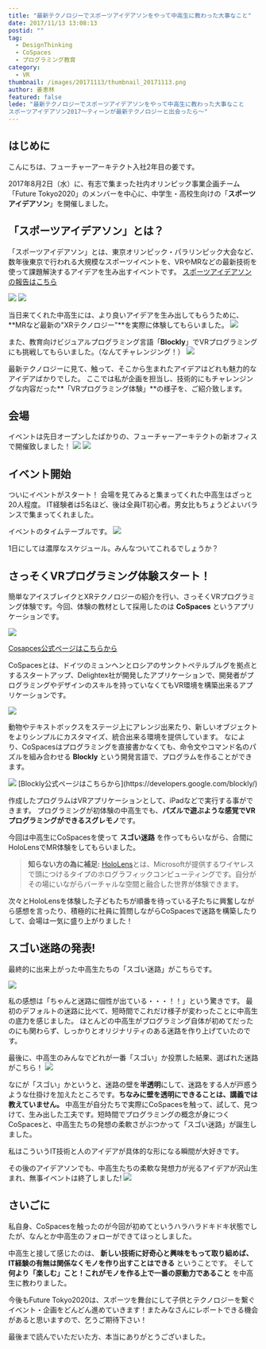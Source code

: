 ```yaml
---
title: "最新テクノロジーでスポーツアイデアソンをやって中高生に教わった大事なこと"
date: 2017/11/13 13:08:13
postid: ""
tag:
  - DesignThinking
  - CoSpaces
  - プログラミング教育
category:
  - VR
thumbnail: /images/20171113/thumbnail_20171113.png
author: 姜恵林
featured: false
lede: "最新テクノロジーでスポーツアイデアソンをやって中高生に教わった大事なこと
スポーツアイデアソン2017～ティーンが最新テクノロジーと出会ったら～"
---
```


## はじめに

こんにちは、フューチャーアーキテクト入社2年目の姜です。

2017年8月2日（水）に、有志で集まった社内オリンピック事業企画チーム「Future Tokyo2020」のメンバーを中心に、中学生・高校生向けの「**スポーツアイデアソン**」を開催しました。


## 「スポーツアイデアソン」とは？

「スポーツアイデアソン」とは、東京オリンピック・パラリンピック大会など、数年後東京で行われる大規模なスポーツイベントを、VRやMRなどの最新技術を使って課題解決するアイデアを生み出すイベントです。
[スポーツアイデアソンの報告はこちら](http://fif.jp/kidsyouth/report/it/ideathon2017.html)

<img src="/images/20171113/photo_20171113_01.jpg" loading="lazy">
<img src="/images/20171113/photo_20171113_02.jpg" loading="lazy">

当日来てくれた中高生には、より良いアイデアを生み出してもらうために、**MRなど最新の"XRテクノロジー"**を実際に体験してもらいました。
<img src="/images/20171113/photo_20171113_03.jpg" loading="lazy">

また、教育向けビジュアルプログラミング言語「**Blockly**」でVRプログラミングにも挑戦してもらいました。（なんてチャレンジング！）
<img src="/images/20171113/photo_20171113_04.jpg" loading="lazy">

最新テクノロジーに見て、触って、そこから生まれたアイデアはどれも魅力的なアイデアばかりでした。
ここでは私が企画を担当し、技術的にもチャレンジングな内容だった**「VRプログラミング体験」**の様子を、ご紹介致します。


## 会場

イベントは先日オープンしたばかりの、フューチャーアーキテクトの新オフィスで開催致しました！
<img src="/images/20171113/photo_20171113_05.jpeg" loading="lazy">
<img src="/images/20171113/photo_20171113_06.jpeg" loading="lazy">


## イベント開始

ついにイベントがスタート！
会場を見てみると集まってくれた中高生はざっと20人程度。
IT経験者は5名ほど、後は全員IT初心者。男女比もちょうどよいバランスで集まってくれました。

イベントのタイムテーブルです。
<img src="/images/20171113/photo_20171113_10.jpg" loading="lazy">

1日にしては濃厚なスケジュール。みんなついてこれるでしょうか？


## さっそくVRプログラミング体験スタート！
簡単なアイスブレイクとXRテクノロジーの紹介を行い、さっそくVRプログラミング体験です。今回、体験の教材として採用したのは **CoSpaces** というアプリケーションです。

<img src="/images/20171113/asset_20171113_01.png" class="img-small-size" loading="lazy">

[Cosapces公式ページはこちらから](https://www.google.co.jp/url?sa=t&rct=j&q=&esrc=s&source=web&cd=1&cad=rja&uact=8&ved=0ahUKEwju-6D1wuLVAhXHWrwKHR2LB6gQFggoMAA&url=https%3A%2F%2Fcospaces.io%2F&usg=AFQjCNHg0xT23Te0sb92fFshLQJr3xo-xg)

CoSpacesとは、ドイツのミュンヘンとロシアのサンクトペテルブルグを拠点とするスタートアップ、Delightex社が開発したアプリケーションで、開発者がプログラミングやデザインのスキルを持っていなくてもVR環境を構築出来るアプリケーションです。

<img src="/images/20171113/asset_20171113_02.png" loading="lazy">

動物やテキストボックスをステージ上にアレンジ出来たり、新しいオブジェクトをよりシンプルにカスタマイズ、統合出来る環境を提供しています。
なにより、CoSpacesはプログラミングを直接書かなくても、命令文やコマンド名のパズルを組み合わせる **Blockly** という開発言語で、プログラムを作ることができます。

<img src="/images/20171113/asset_20171113_03.png" loading="lazy">
[Blockly公式ページはこちらから](https://developers.google.com/blockly/)

作成したプログラムはVRアプリケーションとして、iPadなどで実行する事ができます。
プログラミングが初体験の中高生でも、**パズルで遊ぶような感覚でVRプログラミングができるスグレモノ**です。

今回は中高生にCoSpacesを使って **スゴい迷路** を作ってもらいながら、合間にHoloLensでMR体験をしてもらいました。

> **知らない方の為に補足:**
>  [HoloLens](http://www.moguravr.com/holorens-mr-matome/)とは、Microsoftが提供するワイヤレスで頭につけるタイプのホログラフィックコンピューティングです。自分がその場にいながらバーチャルな空間と融合した世界が体験できます。

次々とHoloLensを体験した子どもたちが順番を待っている子たちに興奮しながら感想を言ったり、積極的に社員に質問しながらCoSpacesで迷路を構築したりして、会場は一気に盛り上がりました！


## スゴい迷路の発表!
最終的に出来上がった中高生たちの「スゴい迷路」がこちらです。

<img src="/images/20171113/photo_20171113_07.png" loading="lazy">

私の感想は「ちゃんと迷路に個性が出ている・・・！！」という驚きです。
最初のデフォルトの迷路に比べて、短時間でこれだけ様子が変わったことに中高生の底力を感じました。
ほとんどの中高生がプログラミング自体が初めてだったのにも関わらず、しっかりとオリジナリティのある迷路を作り上げていたのです。

最後に、中高生のみんなでどれが一番「スゴい」か投票した結果、選ばれた迷路がこちら！
<img src="/images/20171113/photo_20171113_08.jpg" loading="lazy">


なにが「スゴい」かというと、迷路の壁を**半透明**にして、迷路をする人が戸惑うような仕掛けを加えたところです。**ちなみに壁を透明にできることは、講義では教えていません。** 中高生が自分たちで実際にCoSpacesを触って、試して、見つけて、生み出した工夫です。短時間でプログラミングの概念が身につくCoSpacesと、中高生たちの発想の柔軟さがぶつかって「スゴい迷路」が誕生しました。

私はこういうIT技術と人のアイデアが具体的な形になる瞬間が大好きです。

その後のアイデアソンでも、中高生たちの柔軟な発想力が光るアイデアが沢山生まれ、無事イベントは終了しました!
<img src="/images/20171113/photo_20171113_09.jpg" loading="lazy">


## さいごに

私自身、CoSpacesを触ったのが今回が初めてというハラハラドキドキ状態でしたが、なんとか中高生のフォローができてほっとしました。

中高生と接して感じたのは、 **新しい技術に好奇心と興味をもって取り組めば、IT経験の有無は関係なくモノを作り出すことはできる** ということです。
そして **何より「楽しむ」こと！これがモノを作る上で一番の原動力であること** を中高生に教わりました。

今後もFuture Tokyo2020は、スポーツを舞台にして子供とテクノロジーを繋ぐイベント・企画をどんどん進めていきます！またみなさんにレポートできる機会があると思いますので、乞うご期待下さい！

最後まで読んでいただいた方、本当にありがとうございました。
